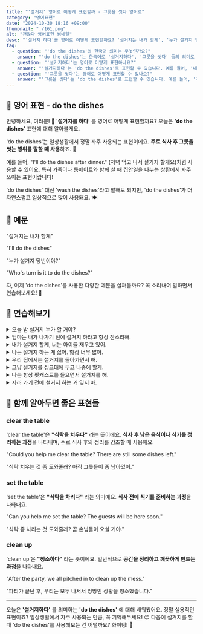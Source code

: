 ```yaml
---
title: "'설거지' 영어로 어떻게 표현할까 - 그릇을 씻다 영어로"
category: "영어표현"
date: "2024-10-30 18:16 +09:00"
thumbnail: "./161.png"
alt: "괜찮다 영어표현 썸네일"
desc: "'설거지 하다'를 영어로 어떻게 표현할까요? '설거지는 내가 할게', '누가 설거지 당번이야?' 등을 영어로 표현하는 법을 배워봅시다! 다양한 예문을 통해서 연습하고 본인의 표현으로 만들어 보세요."
faq:
  - question: "'do the dishes'의 한국어 의미는 무엇인가요?"
    answer: "'do the dishes'는 한국어로 '설거지하다', '그릇을 씻다' 등의 의미로 해석됩니다."
  - question: "'설거지하다'는 영어로 어떻게 표현하나요?"
    answer: "'설거지하다'는 'do the dishes'로 표현할 수 있습니다. 예를 들어, '내가 오늘 설거지를 할게'는 'I'll do the dishes today'로 말할 수 있습니다."
  - question: "'그릇을 씻다'는 영어로 어떻게 표현할 수 있나요?"
    answer: "'그릇을 씻다'는 'do the dishes'로 표현할 수 있습니다. 예를 들어, '저녁 먹고 그릇을 씻어야 해'는 'I need to do the dishes after dinner'로 말할 수 있습니다."
---
```


## 🌟 영어 표현 - do the dishes

안녕하세요, 여러분! 👋 '**설거지를 하다**' 를 영어로 어떻게 표현할까요? 오늘은 **'do the dishes'** 표현에 대해 알아볼게요.

'do the dishes'는 일상생활에서 정말 자주 사용되는 표현이에요. **주로 식사 후 그릇을 씻는 행위를 말할 때 사용**하죠. 🧼

예를 들어, "I'll do the dishes after dinner." (저녁 먹고 나서 설거지 할게요)처럼 사용할 수 있어요. 특히 가족이나 룸메이트와 함께 살 때 집안일을 나누는 상황에서 자주 쓰이는 표현이랍니다!

'do the dishes' 대신 'wash the dishes'라고 말해도 되지만, 'do the dishes'가 더 자연스럽고 일상적으로 많이 사용돼요. 🍽️

<script async src="https://pagead2.googlesyndication.com/pagead/js/adsbygoogle.js?client=ca-pub-1465612013356152"
     crossorigin="anonymous"></script>
<!-- engple-horizontal-ad -->

<ins class="adsbygoogle"
     style="display:block"
     data-ad-client="ca-pub-1465612013356152"
     data-ad-slot="2106896038"
     data-ad-format="auto"
     data-full-width-responsive="true"></ins>

<script>
     (adsbygoogle = window.adsbygoogle || []).push({});
</script>

## 📖 예문

"설거지는 내가 할게"

"I'll do the dishes"

"누가 설거지 당번이야?"

"Who's turn is it to do the dishes?"

자, 이제 'do the dishes'를 사용한 다양한 예문을 살펴볼까요? 꼭 소리내어 말하면서 연습해보세요! 🚀

## 💬 연습해보기

<details>
<summary>오늘 밤 설거지 누가 할 거야?</summary>
<span>Who's gonna do the dishes tonight?</span>
</details>

<details>
<summary>엄마는 내가 나가기 전에 설거지 하라고 항상 잔소리해.</summary>
<span>Mom's always nagging me to do the dishes before I go out.</span>
</details>

<details>
<summary>내가 설거지 할게, 너는 아이들 재우고 있어.</summary>
<span>I'll do the dishes while you put the kids to bed.</span>
</details>

<details>
<summary>나는 설거지 하는 게 싫어. 항상 너무 많아.</summary>
<span>I hate doing the dishes. There's always so many of them.</span>
</details>

<details>
<summary>우리 집에서는 설거지를 돌아가면서 해.</summary>
<span>We take turns doing the dishes in our house.</span>
</details>

<details>
<summary>그냥 설거지를 싱크대에 두고 나중에 할게.</summary>
<span>Just leave the dishes in the sink. I'll do them later.</span>
</details>

<details>
<summary>나는 항상 팟캐스트를 들으면서 설거지를 해.</summary>
<span>I always do the dishes while listening to podcasts.</span>
</details>

<details>
<summary>자러 가기 전에 설거지 하는 거 잊지 마.</summary>
<span>Don't <a href="/blog/in-english/023.forget/">forget</a> to do the dishes before you go to bed.</span>
</details>

## 🤝 함께 알아두면 좋은 표현들

### clear the table

'clear the table'은 **"식탁을 치우다"** 라는 뜻이에요. **식사 후 남은 음식이나 식기를 정리하는 과정**을 나타내며, 주로 식사 후의 정리를 강조할 때 사용해요.

"Could you help me clear the table? There are still some dishes left."

"식탁 치우는 것 좀 도와줄래? 아직 그릇들이 좀 남아있어."

### set the table

'set the table'은 **"식탁을 차리다"** 라는 의미예요. **식사 전에 식기를 준비하는 과정**을 나타내요.

"Can you help me set the table? The guests will be here soon."

"식탁 좀 차리는 것 도와줄래? 곧 손님들이 오실 거야."

### clean up

'clean up'은 **"청소하다"** 라는 뜻이에요. 일반적으로 **공간을 정리하고 깨끗하게 만드는 과정**을 나타내요.

"After the party, we all pitched in to clean up the mess."

"파티가 끝난 후, 우리는 모두 나서서 엉망인 상황을 청소했습니다."

---

오늘은 **'설거지하다'** 를 의미하는 **'do the dishes'** 에 대해 배워봤어요. 정말 실용적인 표현이죠? 일상생활에서 자주 사용되는 만큼, 꼭 기억해두세요! 😊 다음에 설거지를 할 때 'do the dishes'를 사용해보는 건 어떨까요? 화이팅! 💪
